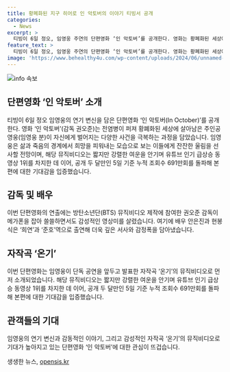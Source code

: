 ```yaml
---
title: 황폐화된 지구 히어로 인 악토버의 이야기 티빙서 공개
categories:
  - News
excerpt: >
  티빙이 6일 정오, 임영웅 주연의 단편영화 ‘인 악토버’를 공개한다. 영화는 황폐화된 세상에서 살아남은 주인공 영웅이 다양한 사건을 극복하는 이야기를 담고 있으며, 삶과 죽음의 경계에서 희망을 찾아가는 모습이 감동을 전해줄 것으로 기대된다. 또한, 임영웅의 자작곡 ‘온기’ 뮤직비디오는 유튜브 인기 급상승 동영상 1위를 차지하며 기대감을 높였고, 감독은 감성적인 영상미를 살려 기대를 모았다. BTS 뮤직비디오 제작에 참여한 감독과 안은진, 현봉식의 연기도 더욱 풍성한 감정을 전달할 예정이다.
feature_text: >
  티빙이 6일 정오, 임영웅 주연의 단편영화 ‘인 악토버’를 공개한다. 영화는 황폐화된 세상에서 살아남은 주인공 영웅이 다양한 사건을 극복하는 이야기를 담고 있으며, 삶과 죽음의 경계에서 희망을 찾아가는 모습이 감동을 전해줄 것으로 기대된다. 또한, 임영웅의 자작곡 ‘온기’ 뮤직비디오는 유튜브 인기 급상승 동영상 1위를 차지하며 기대감을 높였고, 감독은 감성적인 영상미를 살려 기대를 모았다. BTS 뮤직비디오 제작에 참여한 감독과 안은진, 현봉식의 연기도 더욱 풍성한 감정을 전달할 예정이다.
image: 'https://www.behealthy4u.com/wp-content/uploads/2024/06/unnamed-file.png'
---
```


<p><img src="https://www.behealthy4u.com/wp-content/uploads/2024/06/unnamed-file.png" alt="info 속보" /></p>

<h2 data-ke-size="size26">단편영화 ‘인 악토버’ 소개</h2>

<p data-ke-size="size16">티빙이 6일 정오 임영웅의 연기 변신을 담은 단편영화 ‘인 악토버(In October)’를 공개한다. 영화 ‘인 악토버’(감독 권오준)는 전염병이 퍼져 황폐화된 세상에 살아남은 주인공 영웅(임영웅 분)이 자신에게 벌어지는 다양한 사건을 극복하는 과정을 담았습니다. 임영웅은 삶과 죽음의 경계에서 희망을 피워내는 모습으로 보는 이들에게 잔잔한 울림을 선사할 전망이며, 해당 뮤직비디오는 짧지만 강렬한 여운을 안기며 유튜브 인기 급상승 동영상 1위를 차지한 데 이어, 공개 두 달만인 5일 기준 누적 조회수 691만회를 돌파해 본편에 대한 기대감을 입증했습니다.</p>

<h2 data-ke-size="size26">감독 및 배우</h2>

<p data-ke-size="size16">이번 단편영화의 연출에는 방탄소년단(BTS) 뮤직비디오 제작에 참여한 권오준 감독이 메가폰을 잡아 쓸쓸하면서도 감성적인 영상미를 살렸습니다. 여기에 배우 안은진과 현봉식은 ‘희연’과 ‘준호’역으로 출연해 더욱 깊은 서사와 감정폭을 담아냈습니다.</p>

<h2 data-ke-size="size26">자작곡 ‘온기’</h2>

<p data-ke-size="size16">이번 단편영화는 임영웅이 단독 공연을 앞두고 발표한 자작곡 ‘온기’의 뮤직비디오로 먼저 소개되었습니다. 해당 뮤직비디오는 짧지만 강렬한 여운을 안기며 유튜브 인기 급상승 동영상 1위를 차지한 데 이어, 공개 두 달만인 5일 기준 누적 조회수 691만회를 돌파해 본편에 대한 기대감을 입증했습니다.</p>

<h2 data-ke-size="size26">관객들의 기대</h2>

<p data-ke-size="size16">임영웅의 연기 변신과 감동적인 이야기, 그리고 감성적인 자작곡 ‘온기’의 뮤직비디오로 기대가 높아지고 있는 단편영화 ‘인 악토버’에 대한 관심이 뜨겁습니다.</p>
생생한 뉴스, <a href="https://opensis.kr" rel="dofollow">opensis.kr</a>


